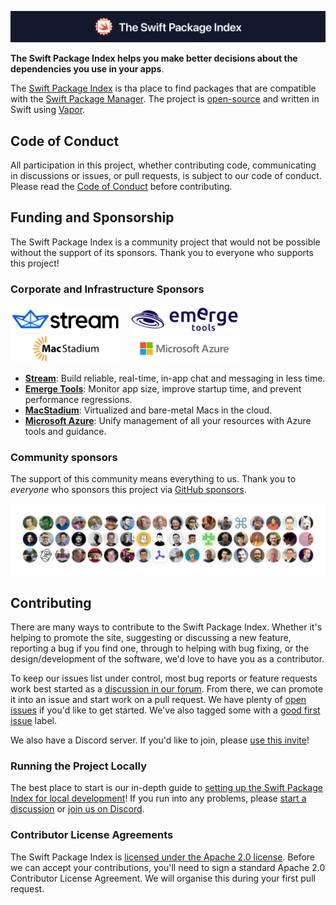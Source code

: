 ![The Swift Package Index](.readme-images/swift-package-index.png)

**The Swift Package Index helps you make better decisions about the dependencies you use in your apps**.

The [Swift Package Index](https://swiftpackageindex.com) is tha place to find packages that are compatible with the [Swift Package Manager](https://swift.org/package-manager/). The project is [open-source](https://github.com/SwiftPackageIndex/SwiftPackageIndex-Server/blob/main/LICENSE) and written in Swift using [Vapor](https://swiftpackageindex.com/vapor/vapor).

## Code of Conduct

All participation in this project, whether contributing code, communicating in discussions or issues, or pull requests, is subject to our code of conduct. Please read the [Code of Conduct](CODE_OF_CONDUCT.md) before contributing.

## Funding and Sponsorship

The Swift Package Index is a community project that would not be possible without the support of its sponsors. Thank you to everyone who supports this project!

### Corporate and Infrastructure Sponsors

<div>
<a href="https://getstream.io/chat/sdk/swiftui/?utm_source=SwiftPackageIndex&utm_medium=Github_Repo_Content_Ad&utm_content=Developer&utm_campaign=SwiftPackageIndex_Apr2022_SwiftUIChat" target="_blank"><picture><source srcset=".readme-images/stream-logo~dark.png" media="(prefers-color-scheme: dark)"><img src=".readme-images/stream-logo.png" width="175" alt="Stream Logo" /></picture></a> &nbsp;&nbsp;
<a href="https://www.emergetools.com/?utm_source=spi&utm_medium=sponsor&utm_campaign=emerge" target="_blank"><picture><source srcset=".readme-images/emerge-logo~dark.png" media="(prefers-color-scheme: dark)"><img src=".readme-images/emerge-logo.png" width="175" alt="Emerge Tools Logo" /></picture></a> &nbsp;&nbsp;
<a href="https://www.macstadium.com/" target="_blank"><img src=".readme-images/macstadium-logo.png"  width="175" alt="MacStadium Logo"/></a> &nbsp;&nbsp;
<a href="https://azure.microsoft.com/en-us/" target="_blank"><img src=".readme-images/azure-logo.png"  width="175" alt="Microsoft Azure Logo"/></a>
</div>

* [**Stream**](https://getstream.io/chat/sdk/swiftui/?utm_source=SwiftPackageIndex&utm_medium=Github_Repo_Content_Ad&utm_content=Developer&utm_campaign=SwiftPackageIndex_Apr2022_SwiftUIChat): Build reliable, real-time, in-app chat and messaging in less time.
* [**Emerge Tools**](https://www.emergetools.com/?utm_source=spi&utm_medium=sponsor&utm_campaign=emerge): Monitor app size, improve startup time, and prevent performance regressions.
* [**MacStadium**](https://getstream.io/chat/sdk/): Virtualized and bare-metal Macs in the cloud.
* [**Microsoft Azure**](https://azure.microsoft.com/en-us/): Unify management of all your resources with Azure tools and guidance.

### Community sponsors

The support of this community means everything to us. Thank you to _everyone_ who sponsors this project via [GitHub sponsors](https://github.com/sponsors/SwiftPackageIndex).

<a href="https://github.com/sponsors/SwiftPackageIndex" target="_blank"><picture><source srcset=".readme-images/community-sponsors~dark.png" media="(prefers-color-scheme: dark)"><img src=".readme-images/community-sponsors.png" width="600" alt="Community sponsor profile pictures" /></picture></a>

## Contributing

There are many ways to contribute to the Swift Package Index. Whether it's helping to promote the site, suggesting or discussing a new feature, reporting a bug if you find one, through to helping with bug fixing, or the design/development of the software, we'd love to have you as a contributor.

To keep our issues list under control, most bug reports or feature requests work best started as a [discussion in our forum](https://github.com/SwiftPackageIndex/SwiftPackageIndex-Server/discussions). From there, we can promote it into an issue and start work on a pull request. We have plenty of [open issues](https://github.com/SwiftPackageIndex/SwiftPackageIndex-Server/issues) if you'd like to get started. We've also tagged some with a [good first issue](https://github.com/SwiftPackageIndex/SwiftPackageIndex-Server/issues?q=is%3Aissue+is%3Aopen+label%3A%22good+first+issue%22) label.

We also have a Discord server. If you'd like to join, please [use this invite](https://discord.gg/vQRb6KkYRw)!

### Running the Project Locally

The best place to start is our in-depth guide to [setting up the Swift Package Index for local development](LOCAL_DEVELOPMENT_SETUP.md)! If you run into any problems, please [start a discussion](https://github.com/SwiftPackageIndex/SwiftPackageIndex-Server/discussions) or [join us on Discord](https://discord.gg/vQRb6KkYRw).

### Contributor License Agreements

The Swift Package Index is [licensed under the Apache 2.0 license](LICENSE). Before we can accept your contributions, you'll need to sign a standard Apache 2.0 Contributor License Agreement. We will organise this during your first pull request.
